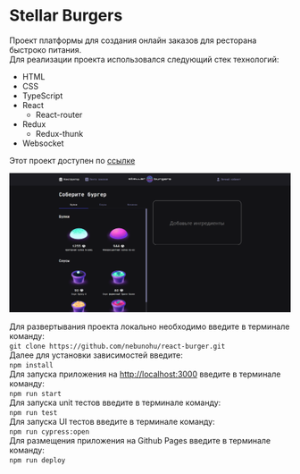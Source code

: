# Stellar Burgers
Проект платформы для создания онлайн заказов для ресторана быстроко питания.<br>
Для реализации проекта использовался следующий стек технологий:
* HTML
* CSS
* TypeScript
* React
  * React-router
* Redux
  * Redux-thunk
* Websocket

Этот проект доступен по [ссылке](https://nebunohu.github.io/react-burger/)

![Main page](https://github.com/nebunohu/react-burger/raw/master/screenshots/constructor.png)

Для развертывания проекта локально необходимо введите в терминале команду:<br>
`git clone https://github.com/nebunohu/react-burger.git`<br>
Далее для установки зависимостей введите:<br>
`npm install`<br>
Для запуска приложения на [http://localhost:3000](http://localhost:3000) введите в терминале команду:<br>
`npm run start`<br>
Для запуска unit тестов введите в терминале команду:<br>
`npm run test`<br>
Для запуска UI тестов введите в терминале команду:<br>
`npm run cypress:open`<br>
Для размещения приложения на Github Pages введите в терминале команду:<br>
`npm run deploy`
